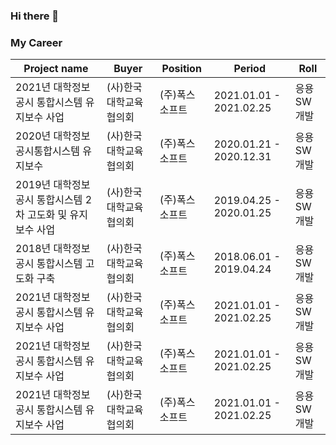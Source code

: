 ### Hi there 👋

<!--
**soojk129/soojk129** is a ✨ _special_ ✨ repository because its `README.md` (this file) appears on your GitHub profile.

Here are some ideas to get you started:

- 🔭 I’m currently working on ...
- 🌱 I’m currently learning ...
- 👯 I’m looking to collaborate on ...
- 🤔 I’m looking for help with ...
- 💬 Ask me about ...
- 📫 How to reach me: ...
- 😄 Pronouns: ...
- ⚡ Fun fact: ...
-->
 

### My Career 

| Project name                                              | Buyer                  | Position       | Period                  | Roll       |
| -------------------------------------------              | ---------------------- |--------------- | ----------------------- | ---------- |
| 2021년 대학정보공시 통합시스템 유지보수 사업 | (사)한국대학교육협의회  | (주)폭스소프트 | 2021.01.01 - 2021.02.25 | 응용SW개발 |
| 2020년 대학정보공시통합시스템 유지보수       | (사)한국대학교육협의회  | (주)폭스소프트 | 2020.01.21 - 2020.12.31 | 응용SW개발 |
| 2019년 대학정보공시 통합시스템 2차 고도화 및 유지보수 사업 | (사)한국대학교육협의회  | (주)폭스소프트 | 2019.04.25 - 2020.01.25 | 응용SW개발 |
| 2018년 대학정보공시 통합시스템 고도화 구축 | (사)한국대학교육협의회  | (주)폭스소프트 | 2018.06.01 - 2019.04.24 | 응용SW개발 |
| 2021년 대학정보공시 통합시스템 유지보수 사업 | (사)한국대학교육협의회  | (주)폭스소프트 | 2021.01.01 - 2021.02.25 | 응용SW개발 |
| 2021년 대학정보공시 통합시스템 유지보수 사업 | (사)한국대학교육협의회  | (주)폭스소프트 | 2021.01.01 - 2021.02.25 | 응용SW개발 |
| 2021년 대학정보공시 통합시스템 유지보수 사업 | (사)한국대학교육협의회  | (주)폭스소프트 | 2021.01.01 - 2021.02.25 | 응용SW개발 |
 
